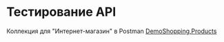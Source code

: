 # Тестирование API
Коллекция для "Интернет-магазин" в Postman 
[DemoShopping,Products](https://www.postman.com/test-team-5137/workspace/test-team-workspace/collection/35123022-5b6b9e42-5e7f-4203-9f2f-97bfa666e590?action=share&creator=35123022)
